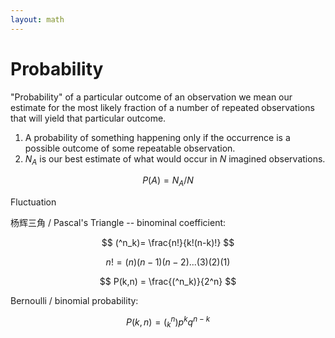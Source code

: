 ```yaml
---
layout: math
---
```

# Probability

"Probability" of a particular outcome of an observation we mean our estimate for the most likely fraction of a number of repeated observations that will yield that particular outcome.

1. A probability of something happening only if the occurrence is a possible outcome of some repeatable observation.
2. $N_A$ is our best estimate of what would occur in $N$ imagined observations.

$$
P(A) = N_A/N
$$

Fluctuation

杨辉三角 / Pascal's Triangle -- binominal coefficient:

$$
(^n_k)= \frac{n!}{k!(n-k)!}
$$

$$
n!=(n)(n-1)(n-2)...(3)(2)(1)
$$

$$
P(k,n) = \frac{(^n_k)}{2^n}
$$

Bernoulli / binomial probability:

$$
P(k,n) = (^n_k)p^kq^{n-k}
$$